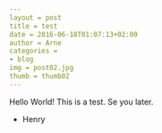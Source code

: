 ```yaml
---
layout = post
title = test
date = 2016-06-18T01:07:13+02:00
author = Arne
categories =
- blog
img = post02.jpg
thumb = thumb02
---
```

Hello World!
This is a test.
Se you later.

- Henry
